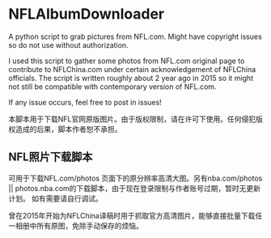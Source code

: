 # NFLAlbumDownloader
A python script to grab pictures from NFL.com. Might have copyright issues so do not use without authorization.

I used this script to gather some photos from NFL.com original page to contribute to NFLChina.com under certain acknowledgement of NFLChina officials.
The script is written roughly about 2 year ago in 2015 so it might not still be compatible with contemporary version of NFL.com.

If any issue occurs, feel free to post in issues!

本脚本用于下载NFL官网原版图片。由于版权限制，请在许可下使用。任何侵犯版权造成的后果，脚本作者恕不承担。

## NFL照片下载脚本

可用于下载NFL.com/photos 页面下的原分辨率高清大图。另有nba.com/photos || photos.nba.com的下载脚本，由于现在登录限制与作者账号过期，暂时无更新计划。
如有需要请自行调试。

曾在2015年开始为NFLChina译稿时用于抓取官方高清图片，能够直接批量下载任一相册中所有原图，免除手动保存的烦恼。
